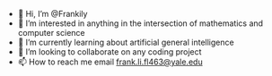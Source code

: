 - 👋 Hi, I’m @Frankily
- 👀 I’m interested in anything in the intersection of mathematics and computer science
- 🌱 I’m currently learning about artificial general intelligence
- 💞️ I’m looking to collaborate on any coding project
- 📫 How to reach me email frank.li.fl463@yale.edu

<!---
Frankily/Frankily is a ✨ special ✨ repository because its `README.md` (this file) appears on your GitHub profile.
You can click the Preview link to take a look at your changes.
--->
